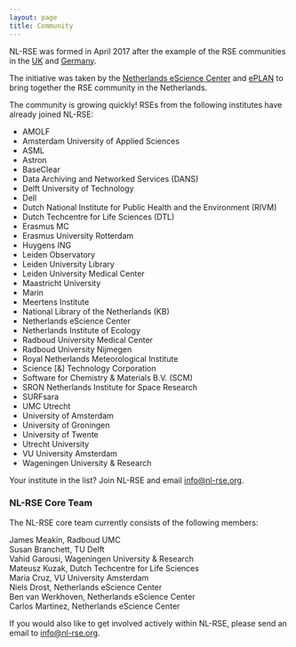 ```yaml
---
layout: page
title: Community
---
```


NL-RSE was formed in April 2017 after the example of the RSE communities in the [UK](http://rse.ac.uk) and [Germany](http://www.de-rse.org/en/). 

The initiative was taken by the [Netherlands eScience Center](http://www.esciencecenter.nl)
and [ePLAN](https://escience-platform.nl/) to bring together the RSE community in the Netherlands.

The community is growing quickly! RSEs from the following institutes have already joined NL-RSE:

- AMOLF
- Amsterdam University of Applied Sciences
- ASML
- Astron
- BaseClear
- Data Archiving and Networked Services (DANS)
- Delft University of Technology
- Dell
- Dutch National Institute for Public Health and the Environment (RIVM)
- Dutch Techcentre for Life Sciences (DTL)
- Erasmus MC
- Erasmus University Rotterdam
- Huygens ING
- Leiden Observatory
- Leiden University Library
- Leiden University Medical Center
- Maastricht University
- Marin
- Meertens Institute
- National Library of the Netherlands (KB)
- Netherlands eScience Center
- Netherlands Institute of Ecology
- Radboud University Medical Center
- Radboud University Nijmegen
- Royal Netherlands Meteorological Institute
- Science [&] Technology Corporation
- Software for Chemistry & Materials B.V. (SCM)
- SRON Netherlands Institute for Space Research
- SURFsara
- UMC Utrecht
- University of Amsterdam
- University of Groningen
- University of Twente
- Utrecht University
- VU University Amsterdam
- Wageningen University & Research

Your institute in the list? Join NL-RSE and email info@nl-rse.org.

### NL-RSE Core Team

The NL-RSE core team currently consists of the following members:

James Meakin, Radboud UMC  
Susan Branchett, TU Delft  
Vahid Garousi, Wageningen University & Research  
Mateusz Kuzak, Dutch Techcentre for Life Sciences  
Maria Cruz, VU University Amsterdam  
Niels Drost, Netherlands eScience Center  
Ben van Werkhoven, Netherlands eScience Center  
Carlos Martinez, Netherlands eScience Center

If you would also like to get involved actively within NL-RSE, please send an email to info@nl-rse.org.




